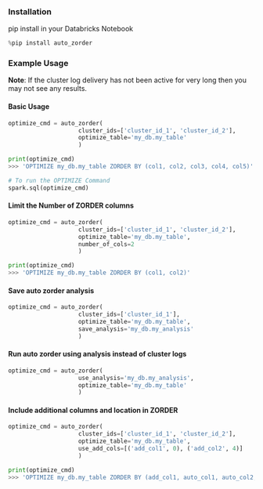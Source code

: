 ### Installation

pip install in your Databricks Notebook

```python
%pip install auto_zorder
```

### Example Usage

**Note**: If the cluster log delivery has not been active for very long then you may not see any results.

#### Basic Usage

```python
optimize_cmd = auto_zorder(
                    cluster_ids=['cluster_id_1', 'cluster_id_2'],
                    optimize_table='my_db.my_table'
                    )

print(optimize_cmd)
>>> 'OPTIMIZE my_db.my_table ZORDER BY (col1, col2, col3, col4, col5)'

# To run the OPTIMIZE Command
spark.sql(optimize_cmd)
```

#### Limit the Number of ZORDER columns

```python
optimize_cmd = auto_zorder(
                    cluster_ids=['cluster_id_1', 'cluster_id_2'],
                    optimize_table='my_db.my_table',
                    number_of_cols=2
                    )

print(optimize_cmd)
>>> 'OPTIMIZE my_db.my_table ZORDER BY (col1, col2)'
```

#### Save auto zorder analysis

```python
optimize_cmd = auto_zorder(
                    cluster_ids=['cluster_id_1'],
                    optimize_table='my_db.my_table',
                    save_analysis='my_db.my_analysis'
                    )
```

#### Run auto zorder using analysis instead of cluster logs

```python
optimize_cmd = auto_zorder(
                    use_analysis='my_db.my_analysis',
                    optimize_table='my_db.my_table'
                    )
```

#### Include additional columns and location in ZORDER

```python
optimize_cmd = auto_zorder(
                    cluster_ids=['cluster_id_1', 'cluster_id_2'],
                    optimize_table='my_db.my_table',
                    use_add_cols=[('add_col1', 0), ('add_col2', 4)]
                    )

print(optimize_cmd)
>>> 'OPTIMIZE my_db.my_table ZORDER BY (add_col1, auto_col1, auto_col2, auto_col3, add_col2, auto_col4, auto_col5)'
```
